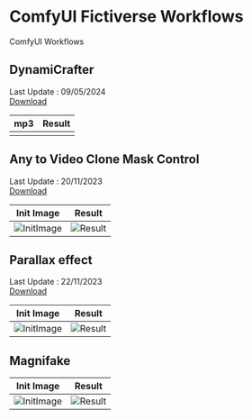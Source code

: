 # ComfyUI Fictiverse Workflows
ComfyUI Workflows

## DynamiCrafter   
Last Update : 09/05/2024   
[Download](https://github.com/Fictiverse/ComfyUI_Fictiverse_Workflows/blob/main/Fictiverse_LyriCrafter_F_01.json)

| mp3  | Result |
| ------------- | ------------- |
|  |  |


## Any to Video Clone Mask Control   
Last Update : 20/11/2023   
[Download](https://github.com/Fictiverse/ComfyUI_Fictiverse_Workflows/blob/main/Fictiverse_Fast_Clone_Img2Vid_MaskControl.json)

| Init Image  | Result |
| ------------- | ------------- |
| ![InitImage](https://github.com/Fictiverse/ComfyUI_Fictiverse_Workflows/assets/111762798/d0710e8a-e8d8-41ba-aa46-f1cf96718509) | ![Result](https://github.com/Fictiverse/ComfyUI_Fictiverse_Workflows/assets/111762798/58e379b4-b764-44bf-97be-0543092d1b13) |


## Parallax effect   
Last Update : 22/11/2023   
[Download](https://github.com/Fictiverse/ComfyUI_Fictiverse_Workflows/blob/main/Fictiverse_Parallax.json)

| Init Image  | Result |
| ------------- | ------------- |
| ![InitImage](https://github.com/Fictiverse/ComfyUI_Fictiverse_Workflows/assets/111762798/6d135dc0-6440-4dde-9c39-95912b34958b) | ![Result](https://github.com/Fictiverse/ComfyUI_Fictiverse_Workflows/assets/111762798/53e0dd76-e14f-4636-947f-9cd553e5a3e8) |


## Magnifake   
| Init Image  | Result |
| ------------- | ------------- |
| ![InitImage](https://github.com/Fictiverse/ComfyUI_Fictiverse_Workflows/assets/111762798/15cacf85-2998-46fd-b5e6-6899e7946e09) | ![Result](https://github.com/Fictiverse/ComfyUI_Fictiverse_Workflows/assets/111762798/f57171f8-ae90-4705-867e-80903253bb52) |

